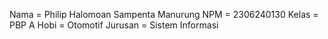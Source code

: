 Nama = Philip Halomoan Sampenta Manurung
NPM = 2306240130
Kelas = PBP A
Hobi = Otomotif
Jurusan = Sistem Informasi